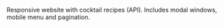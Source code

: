 Responsive website with cocktail recipes (API). 
Includes modal windows, mobile menu and pagination.